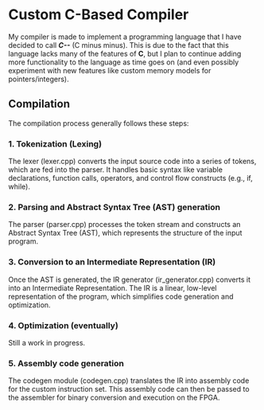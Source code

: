 # Custom C-Based Compiler

My compiler is made to implement a programming language that I have decided to call ***C--*** (C minus minus). This is due to the fact that this language lacks many of the features of **C**, but I plan to continue adding more functionality to the language as time goes on (and even possibly experiment with new features like custom memory models for pointers/integers).

## Compilation

The compilation process generally follows these steps:
### 1. Tokenization (Lexing)

The lexer (lexer.cpp) converts the input source code into a series of tokens, which are fed into the parser. It handles basic syntax like variable declarations, function calls, operators, and control flow constructs (e.g., if, while).

### 2. Parsing and Abstract Syntax Tree (AST) generation

The parser (parser.cpp) processes the token stream and constructs an Abstract Syntax Tree (AST), which represents the structure of the input program.

### 3. Conversion to an Intermediate Representation (IR)

Once the AST is generated, the IR generator (ir_generator.cpp) converts it into an Intermediate Representation. The IR is a linear, low-level representation of the program, which simplifies code generation and optimization.

### 4. Optimization (eventually)

Still a work in progress.

### 5. Assembly code generation

The codegen module (codegen.cpp) translates the IR into assembly code for the custom instruction set. This assembly code can then be passed to the assembler for binary conversion and execution on the FPGA.
